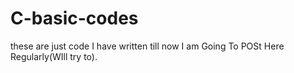 # C-basic-codes
these are just code I have written till now
I am Going To POSt Here Regularly(WIll try to).